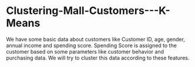 # Clustering-Mall-Customers---K-Means
We have some basic data about customers like Customer ID, age, gender, annual income and spending score. Spending Score is assigned to the customer based on some parameters like customer behavior and purchasing data. We will try to cluster this data according to these features.
